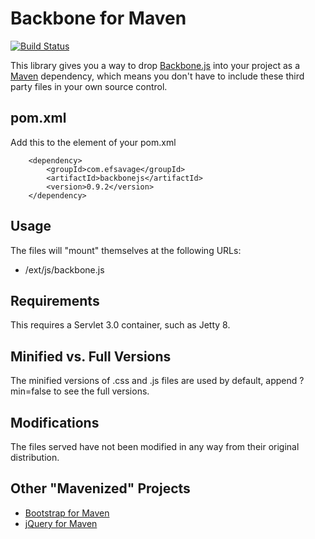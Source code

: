 Backbone for Maven
=============
[![Build Status](https://secure.travis-ci.org/efsavage/Bootstrap-Maven.png?branch=master)](http://travis-ci.org/efsavage/Bootstrap-Maven)

This library gives you a way to drop [Backbone.js](http://backbonejs.org/) into your project as a [Maven](maven.apache.org) dependency, which means you don't have to include these third party files in your own source control.

pom.xml
-------

Add this to the <dependencies> element of your pom.xml

		<dependency>
			<groupId>com.efsavage</groupId>
			<artifactId>backbonejs</artifactId>
			<version>0.9.2</version>
		</dependency>

Usage
-------
The files will "mount" themselves at the following URLs:

* /ext/js/backbone.js

Requirements
-------

This requires a Servlet 3.0 container, such as Jetty 8.

Minified vs. Full Versions
-------

The minified versions of .css and .js files are used by default, append ?min=false to see the full versions.

Modifications
-------
The files served have not been modified in any way from their original distribution.

Other "Mavenized" Projects
-------
* [Bootstrap for Maven](https://github.com/efsavage/Bootstrap-Maven)
* [jQuery for Maven](https://github.com/efsavage/jQuery-Maven)
